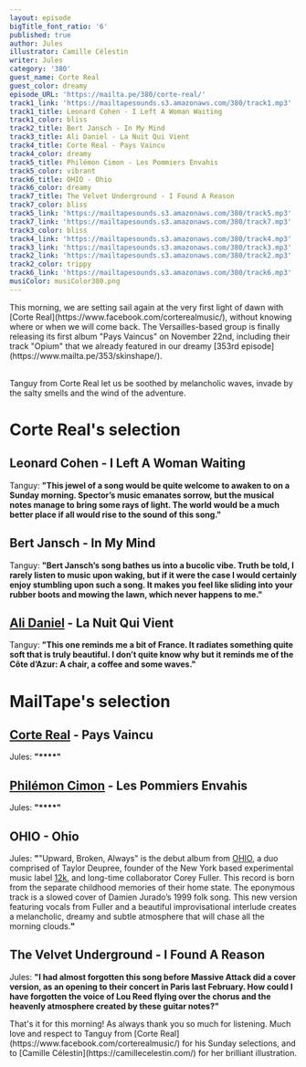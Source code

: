 ```yaml
---
layout: episode
bigTitle_font_ratio: '6'
published: true
author: Jules
illustrator: Camille Célestin
writer: Jules
category: '380'
guest_name: Corte Real
guest_color: dreamy
episode_URL: 'https://mailta.pe/380/corte-real/'
track1_link: 'https://mailtapesounds.s3.amazonaws.com/380/track1.mp3'
track1_title: Leonard Cohen - I Left A Woman Waiting
track1_color: bliss
track2_title: Bert Jansch - In My Mind
track3_title: Ali Daniel - La Nuit Qui Vient
track4_title: Corte Real - Pays Vaincu
track4_color: dreamy
track5_title: Philémon Cimon - Les Pommiers Envahis
track5_color: vibrant
track6_title: OHIO - Ohio
track6_color: dreamy
track7_title: The Velvet Underground - I Found A Reason
track7_color: bliss
track5_link: 'https://mailtapesounds.s3.amazonaws.com/380/track5.mp3'
track7_link: 'https://mailtapesounds.s3.amazonaws.com/380/track7.mp3'
track3_color: bliss
track4_link: 'https://mailtapesounds.s3.amazonaws.com/380/track4.mp3'
track3_link: 'https://mailtapesounds.s3.amazonaws.com/380/track3.mp3'
track2_link: 'https://mailtapesounds.s3.amazonaws.com/380/track2.mp3'
track2_color: trippy
track6_link: 'https://mailtapesounds.s3.amazonaws.com/380/track6.mp3'
musiColor: musiColor380.png
---
```

<p id="introduction"> This morning, we are setting sail again at the very first light of dawn with [Corte Real](https://www.facebook.com/corterealmusic/), without knowing where or when we will come back. The Versailles-based group is finally releasing its first album "Pays Vaincus" on November 22nd, including their track "Opium" that we already featured in our dreamy [353rd episode](https://www.mailta.pe/353/skinshape/).
<br><br>

Tanguy from Corte Real
let us be soothed by melancholic waves, invade by the salty smells and the wind of the adventure.
</p>


# Corte Real's selection


## Leonard Cohen - I Left A Woman Waiting
Tanguy: **"**This jewel of a song would be quite welcome to awaken to on a Sunday morning. Spector’s music emanates sorrow, but the musical notes manage to bring some rays of light. The world would be a much better place if all would rise to the sound of this song.**"**

## Bert Jansch - In My Mind
Tanguy: **"**Bert Jansch’s song bathes us into a bucolic vibe. Truth be told, I rarely listen to music upon waking, but  if it were the case I would certainly enjoy stumbling upon such a song. It makes you feel like sliding into your rubber boots and mowing the lawn, which never happens to me.**"**

## [Ali Daniel](https://www.alidanel.fr/) - La Nuit Qui Vient
Tanguy: **"**This one reminds me a bit of France. It radiates something quite soft that is truly beautiful. I don’t quite know why but it reminds me of the Côte d’Azur: A chair, a coffee and some waves.**"**


# MailTape's selection

## [Corte Real](https://www.facebook.com/corterealmusic/) - Pays Vaincu
Jules: **"****"**

## [Philémon Cimon](https://philemoncimon.bandcamp.com/) - Les Pommiers Envahis
Jules: **"****"**

## OHIO - Ohio
Jules: **"**"Upward, Broken, Always" is the debut album from [OHIO](https://12kmusic.bandcamp.com/album/upward-broken-always), a duo comprised of Taylor Deupree, founder of the New York based experimental music label [12k](https://12kmusic.bandcamp.com/), and long-time collaborator Corey Fuller. This record is born from the separate childhood memories of their home state. The eponymous track is a slowed cover of Damien Jurado’s 1999 folk song. This new version featuring vocals from Fuller and a beautiful improvisational interlude creates a melancholic, dreamy and subtle atmosphere that will chase all the morning clouds.**"**

## The Velvet Underground - I Found A Reason
Jules: **"**I had almost forgotten this song before Massive Attack did a cover version, as an opening to their concert in Paris last February. How could I have forgotten the voice of Lou Reed flying over the chorus and the heavenly atmosphere created by these guitar notes?**"**


<p id="outroduction">That's it for this morning! As always thank you so much for listening. Much love and respect to Tanguy from [Corte Real](https://www.facebook.com/corterealmusic/) for his Sunday selections, and to [Camille Célestin](https://camillecelestin.com/) for her brilliant illustration.</p>
